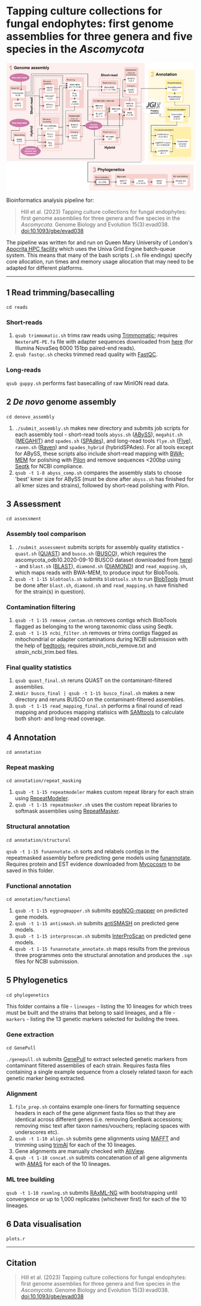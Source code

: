 # Tapping culture collections for fungal endophytes: first genome assemblies for three genera and five species in the *Ascomycota*
 
![Pipeline workflow](pipeline.png)

Bioinformatics analysis pipeline for:
>Hill et al. (2023) Tapping culture collections for fungal endophytes: first genome assemblies for three genera and five species in the *Ascomycota*. Genome Biology and Evolution 15(3):evad038. [doi:10.1093/gbe/evad038](https://doi.org/10.1093/gbe/evad038)

The pipeline was written for and run on Queen Mary University of London's [Apocrita HPC facility](http://doi.org/10.5281/zenodo.438045) which uses the Univa Grid Engine batch-queue system. This means that many of the bash scripts (`.sh` file endings) specify core allocation, run times and memory usage allocation that may need to be adapted for different platforms.

---

## 1 Read trimming/basecalling

`cd reads`

### Short-reads

1. `qsub trimmomatic.sh` trims raw reads using [Trimmomatic](http://www.usadellab.org/cms/?page=trimmomatic); requires `NexteraPE-PE.fa` file with adapter sequences downloaded from [here](https://github.com/timflutre/trimmomatic/blob/master/adapters/NexteraPE-PE.fa) (for Illumina NovaSeq 6000 151bp paired-end reads).
2. `qsub fastqc.sh` checks trimmed read quality with [FastQC](https://www.bioinformatics.babraham.ac.uk/projects/fastqc/).

### Long-reads

`qsub guppy.sh` performs fast basecalling of raw MinION read data.

## 2 *De novo* genome assembly

`cd denovo_assembly`

1. `./submit_assembly.sh` makes new directory and submits job scripts for each assembly tool - short-read tools `abyss.sh` ([ABySS](https://github.com/bcgsc/abyss)), `megahit.sh` ([MEGAHIT](https://github.com/voutcn/megahit)) and `spades.sh` ([SPAdes](https://github.com/ablab/spades)), and long-read tools `flye.sh` ([Flye](https://github.com/fenderglass/Flye)), `raven.sh` ([Raven](https://github.com/lbcb-sci/raven)) and `spades_hybrid` (hybridSPAdes). For all tools except for ABySS, these scripts also include short-read mapping with [BWA-MEM](https://github.com/lh3/bwa) for polishing with [Pilon](https://github.com/broadinstitute/pilon) and remove sequences <200bp using [Seqtk](https://github.com/lh3/seqtk) for NCBI compliance.
2. `qsub -t 1-8 abyss_comp.sh` compares the assembly stats to choose 'best' kmer size for ABySS (must be done after `abyss.sh` has finished for all kmer sizes and strains), followed by short-read polishing with Pilon.


## 3 Assessment

`cd assessment`

### Assembly tool comparison

1. `./submit_assessment` submits scripts for assembly quality statistics - `quast.sh` ([QUAST](https://github.com/ablab/quast)) and `busco.sh` ([BUSCO](https://busco.ezlab.org/)), which requires the ascomycota_odb10.2020-09-10 BUSCO dataset downloaded from [here](https://busco-data.ezlab.org/v4/data/lineages/)) - and `blast.sh` ([BLAST](https://blast.ncbi.nlm.nih.gov/Blast.cgi)), `diamond.sh` ([DIAMOND](https://github.com/bbuchfink/diamond)) and `read_mapping.sh`, which maps reads with BWA-MEM, to produce input for BlobTools.
2. `qsub -t 1-15 blobtools.sh` submits `blobtools.sh` to run [BlobTools](https://github.com/DRL/blobtools) (must be done after `blast.sh`, `diamond.sh` and `read_mapping.sh` have finished for the strain(s) in question).

### Contamination filtering

1. `qsub -t 1-15 remove_contam.sh` removes contigs which BlobTools flagged as belonging to the wrong taxonomic class using Seqtk.
2. `qsub -t 1-15 ncbi_filter.sh` removes or trims contigs flagged as mitochondrial or adapter contaminations during NCBI submission with the help of [bedtools](https://bedtools.readthedocs.io/en/latest/); requires *strain*_ncbi_remove.txt and *strain*_ncbi_trim.bed files.

### Final quality statistics

1. `qsub quast_final.sh` reruns QUAST on the contaminant-filtered assemblies.
2. `mkdir busco_final | qsub -t 1-15 busco_final.sh` makes a new directory and reruns BUSCO on the contaminant-filtered assemblies.
3. `qsub -t 1-15 read_mapping_final.sh` performs a final round of read mapping and produces mapping statisics with [SAMtools](http://www.htslib.org/) to calculate both short- and long-read coverage.


## 4 Annotation

`cd annotation`

### Repeat masking

`cd annotation/repeat_masking`

1. `qsub -t 1-15 repeatmodeler` makes custom repeat library for each strain using [RepeatModeler](https://www.repeatmasker.org/RepeatModeler/).
2. `qsub -t 1-15 repeatmasker.sh` uses the custom repeat libraries to softmask assemblies using [RepeatMasker](https://www.repeatmasker.org/RepeatMasker/).

### Structural annotation

`cd annotation/structural`

`qsub -t 1-15 funannotate.sh` sorts and relabels contigs in the repeatmasked assembly before predicting gene models using [funannotate](https://github.com/nextgenusfs/funannotate). Requires protein and EST evidence downloaded from [Mycocosm](https://mycocosm.jgi.doe.gov/mycocosm/home) to be saved in this folder.

### Functional annotation

`cd annotation/functional`

1. `qsub -t 1-15 eggnogmapper.sh` submits [eggNOG-mapper](https://github.com/eggnogdb/eggnog-mapper) on predicted gene models.
2. `qsub -t 1-15 antismash.sh` submits [antiSMASH](https://github.com/antismash/antismash) on predicted gene models.
3. `qsub -t 1-15 interproscan.sh` submits [InterProScan](https://github.com/ebi-pf-team/interproscan) on predicted gene models.
4. `qsub -t 1-15 funannotate_annotate.sh` maps results from the previous three programmes onto the structural annotation and produces the `.sqn` files for NCBI submission.

## 5 Phylogenetics

`cd phylogenetics`

This folder contains a file - `lineages` - listing the 10 lineages for which trees must be built and the strains that belong to said lineages, and a file - `markers` - listing the 13 genetic markers selected for building the trees.

### Gene extraction

`cd GenePull`

`./genepull.sh` submits [GenePull](https://github.com/Rowena-h/MiscGenomicsTools/tree/main/GenePull) to extract selected genetic markers from contaminant filtered assemblies of each strain. Requires fasta files containing a single example sequence from a closely related taxon for each genetic marker being extracted.

### Alignment

1. `file_prep.sh` contains example one-liners for formatting sequence headers in each of the gene alignment fasta files so that they are identical across different genes (i.e. removing GenBank accessions; removing misc text after taxon names/vouchers; replacing spaces with underscores etc).
2. `qsub -t 1-10 align.sh` submits gene alignments using [MAFFT](https://github.com/GSLBiotech/mafft) and trimming using [trimAl](https://github.com/inab/trimal) for each of the 10 lineages.
3. Gene alignments are manually checked with [AliView](https://github.com/AliView/AliView).
4. `qsub -t 1-10 concat.sh` submits concatenation of all gene alignments with [AMAS](https://github.com/marekborowiec/AMAS) for each of the 10 lineages.

### ML tree building

`qsub -t 1-10 raxmlng.sh` submits [RAxML-NG](https://github.com/amkozlov/raxml-ng) with bootstrapping until convergence or up to 1,000 replicates (whichever first) for each of the 10 lineages.

## 6 Data visualisation

`plots.r`

---

## Citation

>Hill et al. (2023) Tapping culture collections for fungal endophytes: first genome assemblies for three genera and five species in the *Ascomycota*. Genome Biology and Evolution 15(3):evad038. [doi:10.1093/gbe/evad038](https://doi.org/10.1093/gbe/evad038)
